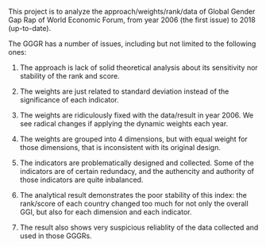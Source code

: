 This project is to analyze the approach/weights/rank/data of Global Gender Gap Rap of World Economic Forum, from year 2006 (the first issue) to 2018 (up-to-date).  

The GGGR has a number of issues, including but not limited to the following ones:

1) The approach is lack of solid theoretical analysis about its sensitivity nor stability of the rank and score.

2) The weights are just related to standard deviation instead of the significance of each indicator. 

3) The weights are ridiculously fixed with the data/result in year 2006. We see radical changes if applying the dynamic weights each year.

4) The weights are grouped into 4 dimensions, but with equal weight for those dimensions, that is inconsistent with its original design.

5) The indicators are problematically designed and collected. Some of the indicators are of certain redundacy, and the authencity and authority of those indicators are quite inbalanced.

6) The analytical result demonstrates the poor stability of this index: the rank/score of each country changed too much for not only the overall GGI, but also for each dimension and each indicator.

7) The result also shows very suspicious reliablity of the data collected and used in those GGGRs.
